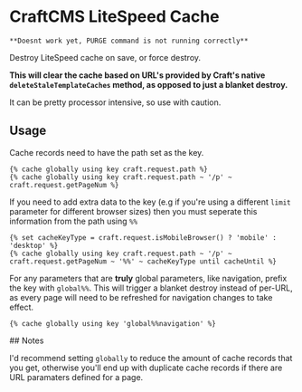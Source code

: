 # CraftCMS LiteSpeed Cache
~~~~
**Doesnt work yet, PURGE command is not running correctly**
~~~~

Destroy LiteSpeed cache on save, or force destroy.

**This will clear the cache based on URL's provided by Craft's native `deleteStaleTemplateCaches` method, as opposed to just a blanket destroy.**

It can be pretty processor intensive, so use with caution.

## Usage

Cache records need to have the path set as the key.
~~~~
{% cache globally using key craft.request.path %}
{% cache globally using key craft.request.path ~ '/p' ~ craft.request.getPageNum %}
~~~~

If you need to add extra data to the key (e.g if you're using a different `limit` parameter for different browser sizes) then you must seperate this information from the path using `%%`
~~~~
{% set cacheKeyType = craft.request.isMobileBrowser() ? 'mobile' : 'desktop' %}
{% cache globally using key craft.request.path ~ '/p' ~ craft.request.getPageNum ~ '%%' ~ cacheKeyType until cacheUntil %}
~~~~

For any parameters that are **truly** global parameters, like navigation, prefix the key with `global%%`. This will trigger a blanket destroy instead of per-URL, as every page will need to be refreshed for navigation changes to take effect.
~~~~
{% cache globally using key 'global%%navigation' %}
~~~~

## Notes

I'd recommend setting `globally` to reduce the amount of cache records that you get, otherwise you'll end up with duplicate cache records if there are URL paramaters defined for a page.